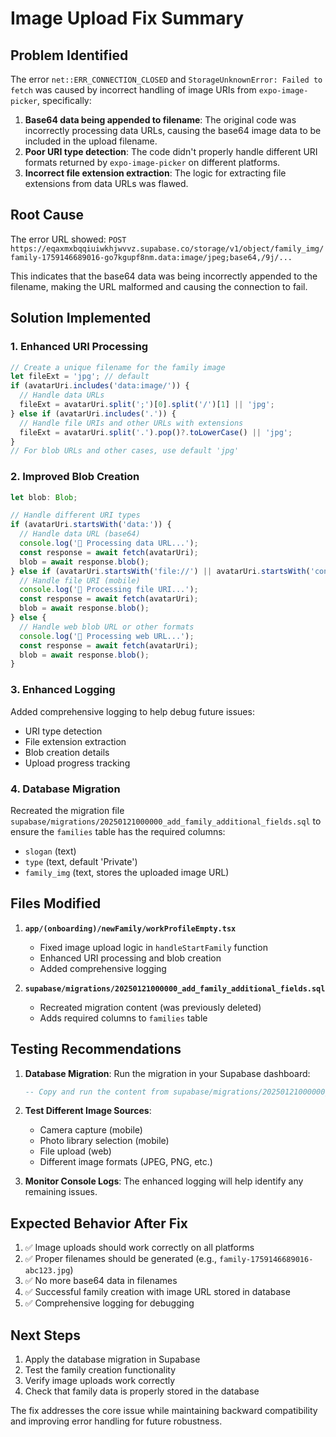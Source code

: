 # Image Upload Fix Summary

## Problem Identified
The error `net::ERR_CONNECTION_CLOSED` and `StorageUnknownError: Failed to fetch` was caused by incorrect handling of image URIs from `expo-image-picker`, specifically:

1. **Base64 data being appended to filename**: The original code was incorrectly processing data URLs, causing the base64 image data to be included in the upload filename.
2. **Poor URI type detection**: The code didn't properly handle different URI formats returned by `expo-image-picker` on different platforms.
3. **Incorrect file extension extraction**: The logic for extracting file extensions from data URLs was flawed.

## Root Cause
The error URL showed: `POST https://eqaxmxbqqiuiwkhjwvvz.supabase.co/storage/v1/object/family_img/family-1759146689016-go7kgupf8nm.data:image/jpeg;base64,/9j/...`

This indicates that the base64 data was being incorrectly appended to the filename, making the URL malformed and causing the connection to fail.

## Solution Implemented

### 1. Enhanced URI Processing
```typescript
// Create a unique filename for the family image
let fileExt = 'jpg'; // default
if (avatarUri.includes('data:image/')) {
  // Handle data URLs
  fileExt = avatarUri.split(';')[0].split('/')[1] || 'jpg';
} else if (avatarUri.includes('.')) {
  // Handle file URIs and other URLs with extensions
  fileExt = avatarUri.split('.').pop()?.toLowerCase() || 'jpg';
}
// For blob URLs and other cases, use default 'jpg'
```

### 2. Improved Blob Creation
```typescript
let blob: Blob;

// Handle different URI types
if (avatarUri.startsWith('data:')) {
  // Handle data URL (base64)
  console.log('🔄 Processing data URL...');
  const response = await fetch(avatarUri);
  blob = await response.blob();
} else if (avatarUri.startsWith('file://') || avatarUri.startsWith('content://')) {
  // Handle file URI (mobile)
  console.log('🔄 Processing file URI...');
  const response = await fetch(avatarUri);
  blob = await response.blob();
} else {
  // Handle web blob URL or other formats
  console.log('🔄 Processing web URL...');
  const response = await fetch(avatarUri);
  blob = await response.blob();
}
```

### 3. Enhanced Logging
Added comprehensive logging to help debug future issues:
- URI type detection
- File extension extraction
- Blob creation details
- Upload progress tracking

### 4. Database Migration
Recreated the migration file `supabase/migrations/20250121000000_add_family_additional_fields.sql` to ensure the `families` table has the required columns:
- `slogan` (text)
- `type` (text, default 'Private')
- `family_img` (text, stores the uploaded image URL)

## Files Modified

1. **`app/(onboarding)/newFamily/workProfileEmpty.tsx`**
   - Fixed image upload logic in `handleStartFamily` function
   - Enhanced URI processing and blob creation
   - Added comprehensive logging

2. **`supabase/migrations/20250121000000_add_family_additional_fields.sql`**
   - Recreated migration content (was previously deleted)
   - Adds required columns to `families` table

## Testing Recommendations

1. **Database Migration**: Run the migration in your Supabase dashboard:
   ```sql
   -- Copy and run the content from supabase/migrations/20250121000000_add_family_additional_fields.sql
   ```

2. **Test Different Image Sources**:
   - Camera capture (mobile)
   - Photo library selection (mobile)
   - File upload (web)
   - Different image formats (JPEG, PNG, etc.)

3. **Monitor Console Logs**: The enhanced logging will help identify any remaining issues.

## Expected Behavior After Fix

1. ✅ Image uploads should work correctly on all platforms
2. ✅ Proper filenames should be generated (e.g., `family-1759146689016-abc123.jpg`)
3. ✅ No more base64 data in filenames
4. ✅ Successful family creation with image URL stored in database
5. ✅ Comprehensive logging for debugging

## Next Steps

1. Apply the database migration in Supabase
2. Test the family creation functionality
3. Verify image uploads work correctly
4. Check that family data is properly stored in the database

The fix addresses the core issue while maintaining backward compatibility and improving error handling for future robustness.
